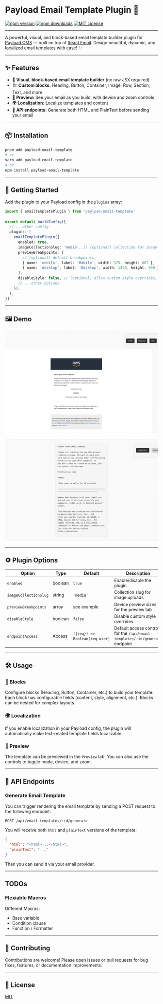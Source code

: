 # Payload Email Template Plugin 🚀

[![npm version](https://img.shields.io/npm/v/payload-email-template.svg?style=flat-square)](https://www.npmjs.com/package/payload-email-template)
[![npm downloads](https://img.shields.io/npm/dm/payload-email-template.svg?style=flat-square)](https://www.npmjs.com/package/payload-email-template)
[![MIT License](https://img.shields.io/badge/license-MIT-green.svg?style=flat-square)](LICENSE)

---

A powerful, visual, and block-based email template builder plugin for [Payload CMS](https://payloadcms.com/) — built on top of [React Email](https://react.email/). Design beautiful, dynamic, and localized email templates with ease! ✨

---

## ✨ Features

- 🧩 **Visual, block-based email template builder** (no raw JSX required)
- 🏗️ **Custom blocks:** Heading, Button, Container, Image, Row, Section, Text, and more
- 👀 **Preview:** See your email as you build, with device and zoom controls
- 🌍 **Localization:** Localize templates and content
- 🔌 **API endpoints:** Generate both HTML and PlainText before sending your email

---

## 📦 Installation

```bash
pnpm add payload-email-template
# or
yarn add payload-email-template
# or
npm install payload-email-template
```

---

## 🚀 Getting Started

Add the plugin to your Payload config in the `plugins` array:

```ts
import { emailTemplatePlugin } from 'payload-email-template'

export default buildConfig({
  // ...other config
  plugins: [
    emailTemplatePlugin({
      enabled: true,
      imageCollectionSlug: 'media', // (optional) collection for image uploads
      previewBreakpoints: [
        // (optional) default breakpoints
        { name: 'mobile', label: 'Mobile', width: 375, height: 667 },
        { name: 'desktop', label: 'Desktop', width: 1440, height: 900 },
      ],
      disableStyle: false, // (optional) allow custom style overrides, default: false
      // ...other options
    }),
  ],
})
```

---

## 🖼️ Demo

![Demo 1](/assets/demo-1.png)

![Demo 2](/assets/demo-2.png)

---

## ⚙️ Plugin Options

| Option                | Type    | Default                        | Description                                                                 |
| --------------------- | ------- | ------------------------------ | --------------------------------------------------------------------------- |
| `enabled`             | boolean | `true`                         | Enable/disable the plugin                                                   |
| `imageCollectionSlug` | string  | `'media'`                      | Collection slug for image uploads                                           |
| `previewBreakpoints`  | array   | see example                    | Device preview sizes for the preview tab                                    |
| `disableStyle`        | boolean | `false`                        | Disable custom style overrides                                              |
| `endpointAccess`      | Access  | `({req}) => Boolean(req.user)` | Default access control for the `/api/email-templates/:id/generate` endpoint |

---

## 🛠️ Usage

### 🧱 Blocks

Configure blocks (Heading, Button, Container, etc.) to build your template. Each block has configurable fields (content, style, alignment, etc.). Blocks can be nested for complex layouts.

### 🌍 Localization

If you enable localization in your Payload config, the plugin will automatically make text-related template fields localizable.

### 👀 Preview

The template can be previewed in the `Preview` tab. You can also use the controls to toggle mode, device, and zoom.

---

## 🔌 API Endpoints

### Generate Email Template

You can trigger rendering the email template by sending a POST request to the following endpoint:

```
POST /api/email-templates/:id/generate
```

You will receive both `html` and `plainText` versions of the template:

```json
{
  "html": "<html>...</html>",
  "plainText": "..."
}
```

Then you can send it via your email provider.

---

## TODOs

### Flexiable Macros

Different Macros:

- Base variable
- Condition clause
- Function / Formatter

---

## 🤝 Contributing

Contributions are welcome! Please open issues or pull requests for bug fixes, features, or documentation improvements.

---

## 📄 License

[MIT](/LICENSE)

